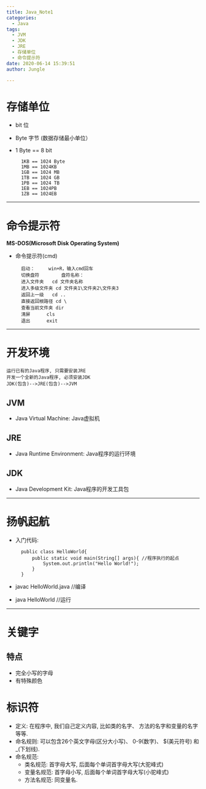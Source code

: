 ```yaml
---
title: Java_Note1
categories:
  - Java
tags:
  - JVM
  - JDK
  - JRE
  - 存储单位
  - 命令提示符
date: 2020-06-14 15:39:51
author: Jungle

---
```

# 存储单位 #

- bit 位
- Byte 字节 (数据存储最小单位）
- 1 Byte == 8 bit

		1KB == 1024 Byte
		1MB == 1024KB
		1GB == 1024 MB
		1TB == 1024 GB
		1PB == 1024 TB
		1EB == 1024PB
		1ZB == 1024EB


----------
# 命令提示符 # 
**MS-DOS(Microsoft Disk Operating System)**

- 命令提示符(cmd) 

		启动：		win+R，输入cmd回车
		切换盘符		盘符名称：
		进入文件夹 	cd 文件夹名称
		进入多级文件夹	cd 文件夹1\文件夹2\文件夹3
		返回上一级	cd ..
		直接返回根路径	cd \
		查看当前文件夹	dir
		清屏		cls
		退出		exit


----------
# 开发环境 #
	运行已有的Java程序, 只需要安装JRE
	开发一个全新的Java程序, 必须安装JDK
	JDK(包含)-->JRE(包含)-->JVM
## JVM ##

- Java Virtual Machine: Java虚拟机
## JRE ##
- Java Runtime Environment: Java程序的运行环境
## JDK ##
- Java Development Kit: Java程序的开发工具包

----------
# 扬帆起航 #
- 入门代码:

		public class HelloWorld{
			public static void main(String[] args){ //程序执行的起点
				System.out.println("Hello World!"); 
			}	
		}

- javac HelloWorld.java //编译
- java HelloWorld //运行


----------
# 关键字 #

## 特点 ##
- 完全小写的字母
- 有特殊颜色

# 标识符 #
- 定义: 在程序中, 我们自己定义内容, 比如类的名字、 方法的名字和变量的名字等等.
- 命名规则: 可以包含26个英文字母(区分大小写)、 0-9(数字)、 $(美元符号) 和 _(下划线).
- 命名规范:
	- 类名规范: 首字母大写, 后面每个单词首字母大写(大驼峰式)
	- 变量名规范: 首字母小写, 后面每个单词首字母大写(小驼峰式)
	- 方法名规范: 同变量名.
	



  